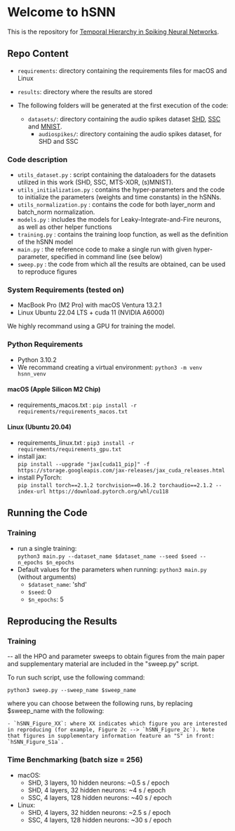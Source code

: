 # Welcome to hSNN

This is the repository for [Temporal Hierarchy in Spiking Neural Networks]( https://arxiv.org/abs/2407.18838 ).

## Repo Content

- `requirements`: directory containing the requirements files for macOS and Linux
- `results`: directory where the results are stored

- The following folders will be generated at the first execution of the code:
  - `datasets/`: directory containing the audio spikes dataset [SHD](https://zenkelab.org/resources/spiking-heidelberg-datasets-shd/), [SSC](https://zenkelab.org/resources/spiking-heidelberg-datasets-shd/) and [MNIST](https://yann.lecun.com/exdb/mnist/).
      - `audiospikes/`: directory containing the audio spikes dataset, for SHD and SSC

### Code description
- `utils_dataset.py`        : script containing the dataloaders for the datasets utilized in this work (SHD, SSC, MTS-XOR, (s)MNIST).
- `utils_initialization.py` : contains the hyper-parameters and the code to initialize the parameters (weights and time constants) in the hSNNs.
- `utils_normalization.py`  : contains the code for both layer_norm and batch_norm normalization.
- `models.py`               : includes the models for Leaky-Integrate-and-Fire neurons, as well as other helper functions
- `training.py`             : contains the training loop function, as well as the definition of the hSNN model
- `main.py`                 : the reference code to make a single run with given hyper-parameter, specified in command line (see below)
- `sweep.py`                : the code from which all the results are obtained, can be used to reproduce figures

### System Requirements (tested on)
- MacBook Pro (M2 Pro) with macOS Ventura 13.2.1
- Linux Ubuntu 22.04 LTS + cuda 11 (NVIDIA A6000)

We highly recommand using a GPU for training the model.

### Python Requirements
- Python 3.10.2
- We recommand creating a virtual environment: `python3 -m venv hsnn_venv`
#### macOS (Apple Silicon M2 Chip)
- requirements_macos.txt : `pip install -r requirements/requirements_macos.txt`
#### Linux (Ubuntu 20.04)
- requirements_linux.txt : `pip3 install -r requirements/requirements_gpu.txt`
- install jax: \
`pip install --upgrade "jax[cuda11_pip]" -f https://storage.googleapis.com/jax-releases/jax_cuda_releases.html`
- install PyTorch: \
`pip install torch==2.1.2 torchvision==0.16.2 torchaudio==2.1.2 --index-url https://download.pytorch.org/whl/cu118`

## Running the Code

### Training
- run a single training: \
`python3 main.py --dataset_name $dataset_name --seed $seed --n_epochs $n_epochs`
- Default values for the parameters when running: `python3 main.py` 
(without arguments)
    - `$dataset_name`: 'shd'
    - `$seed`: 0
    - `$n_epochs`: 5

## Reproducing the Results

### Training
-- all the HPO and parameter sweeps to obtain figures from the main paper and supplementary material are included in the "sweep.py" script.

To run such script, use the following command:

`python3 sweep.py --sweep_name $sweep_name`

where you can choose between the following runs, by replacing $sweep_name with the following:

    - `hSNN_Figure_XX`: where XX indicates which figure you are interested in reproducing (for example, Figure 2c --> `hSNN_Figure_2c`). Note that figures in supplementary information feature an "S" in front: `hSNN_Figure_S1a`.

### Time Benchmarking (batch size = 256)
- macOS: 
  - SHD, 3 layers, 10  hidden neurons: ~0.5 s / epoch 
  - SHD, 4 layers, 32  hidden neurons: ~4 s / epoch 
  - SSC, 4 layers, 128 hidden neurons: ~40 s / epoch
- Linux: 
  - SHD, 4 layers, 32  hidden neurons: ~2.5 s / epoch 
  - SSC, 4 layers, 128 hidden neurons: ~30 s / epoch